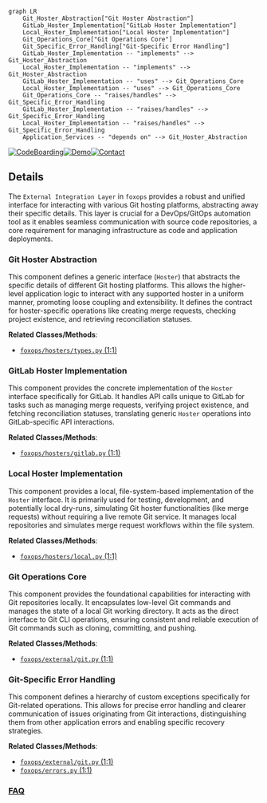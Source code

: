 ```mermaid
graph LR
    Git_Hoster_Abstraction["Git Hoster Abstraction"]
    GitLab_Hoster_Implementation["GitLab Hoster Implementation"]
    Local_Hoster_Implementation["Local Hoster Implementation"]
    Git_Operations_Core["Git Operations Core"]
    Git_Specific_Error_Handling["Git-Specific Error Handling"]
    GitLab_Hoster_Implementation -- "implements" --> Git_Hoster_Abstraction
    Local_Hoster_Implementation -- "implements" --> Git_Hoster_Abstraction
    GitLab_Hoster_Implementation -- "uses" --> Git_Operations_Core
    Local_Hoster_Implementation -- "uses" --> Git_Operations_Core
    Git_Operations_Core -- "raises/handles" --> Git_Specific_Error_Handling
    GitLab_Hoster_Implementation -- "raises/handles" --> Git_Specific_Error_Handling
    Local_Hoster_Implementation -- "raises/handles" --> Git_Specific_Error_Handling
    Application_Services -- "depends on" --> Git_Hoster_Abstraction
```

[![CodeBoarding](https://img.shields.io/badge/Generated%20by-CodeBoarding-9cf?style=flat-square)](https://github.com/CodeBoarding/CodeBoarding)[![Demo](https://img.shields.io/badge/Try%20our-Demo-blue?style=flat-square)](https://www.codeboarding.org/demo)[![Contact](https://img.shields.io/badge/Contact%20us%20-%20contact@codeboarding.org-lightgrey?style=flat-square)](mailto:contact@codeboarding.org)

## Details

The `External Integration Layer` in `foxops` provides a robust and unified interface for interacting with various Git hosting platforms, abstracting away their specific details. This layer is crucial for a DevOps/GitOps automation tool as it enables seamless communication with source code repositories, a core requirement for managing infrastructure as code and application deployments.

### Git Hoster Abstraction
This component defines a generic interface (`Hoster`) that abstracts the specific details of different Git hosting platforms. This allows the higher-level application logic to interact with any supported hoster in a uniform manner, promoting loose coupling and extensibility. It defines the contract for hoster-specific operations like creating merge requests, checking project existence, and retrieving reconciliation statuses.


**Related Classes/Methods**:

- <a href="https://github.com/Roche/foxops/blob/main/src/foxops/hosters/types.py#L1-L1" target="_blank" rel="noopener noreferrer">`foxops/hosters/types.py` (1:1)</a>


### GitLab Hoster Implementation
This component provides the concrete implementation of the `Hoster` interface specifically for GitLab. It handles API calls unique to GitLab for tasks such as managing merge requests, verifying project existence, and fetching reconciliation statuses, translating generic `Hoster` operations into GitLab-specific API interactions.


**Related Classes/Methods**:

- <a href="https://github.com/Roche/foxops/blob/main/src/foxops/hosters/gitlab.py#L1-L1" target="_blank" rel="noopener noreferrer">`foxops/hosters/gitlab.py` (1:1)</a>


### Local Hoster Implementation
This component provides a local, file-system-based implementation of the `Hoster` interface. It is primarily used for testing, development, and potentially local dry-runs, simulating Git hoster functionalities (like merge requests) without requiring a live remote Git service. It manages local repositories and simulates merge request workflows within the file system.


**Related Classes/Methods**:

- <a href="https://github.com/Roche/foxops/blob/main/src/foxops/hosters/local.py#L1-L1" target="_blank" rel="noopener noreferrer">`foxops/hosters/local.py` (1:1)</a>


### Git Operations Core
This component provides the foundational capabilities for interacting with Git repositories locally. It encapsulates low-level Git commands and manages the state of a local Git working directory. It acts as the direct interface to Git CLI operations, ensuring consistent and reliable execution of Git commands such as cloning, committing, and pushing.


**Related Classes/Methods**:

- <a href="https://github.com/Roche/foxops/blob/main/src/foxops/external/git.py#L1-L1" target="_blank" rel="noopener noreferrer">`foxops/external/git.py` (1:1)</a>


### Git-Specific Error Handling
This component defines a hierarchy of custom exceptions specifically for Git-related operations. This allows for precise error handling and clearer communication of issues originating from Git interactions, distinguishing them from other application errors and enabling specific recovery strategies.


**Related Classes/Methods**:

- <a href="https://github.com/Roche/foxops/blob/main/src/foxops/external/git.py#L1-L1" target="_blank" rel="noopener noreferrer">`foxops/external/git.py` (1:1)</a>
- <a href="https://github.com/Roche/foxops/blob/main/src/foxops/errors.py#L1-L1" target="_blank" rel="noopener noreferrer">`foxops/errors.py` (1:1)</a>




### [FAQ](https://github.com/CodeBoarding/GeneratedOnBoardings/tree/main?tab=readme-ov-file#faq)